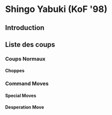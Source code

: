 # Shingo Yabuki (KoF '98)

## Introduction

## Liste des coups

### Coups Normaux

#### Choppes

### Command Moves

#### Special Moves

#### Desperation Move
